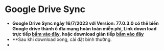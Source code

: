 # Google Drive Sync #

- **Google Drive Sync ngày 16/7/2023 với Version: 77.0.3.0 có thể biến Google drive thành ổ đĩa mạng hoàn toàn miễn phí, Link down load trực tiếp [bấm vào đây](https://www.google.com/drive/download/), hoặc download gián tiếp [bấm vào đây](https://bsthanh-my.sharepoint.com/:f:/g/personal/0914678254_bsthanh_onmicrosoft_com/Eu4ojqEzpjZJnYvywUKJEI0BfiwmaoLPXdkglT_zLSaFSw?e=xadFbb)**
- **Sau khi download xong, cài đặt bình thường.
- 
